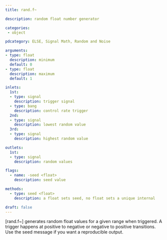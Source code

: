 ```yaml
---
title: rand.f~

description: random float number generator

categories:
 - object

pdcategory: ELSE, Signal Math, Random and Noise

arguments:
- type: float
  description: minimum
  default: 0
- type: float
  description: maximum
  default: 1

inlets:
  1st:
  - type: signal
    description: trigger signal
  - type: bang
    description: control rate trigger
  2nd:
  - type: signal
    description: lowest random value
  3rd:
  - type: signal
    description: highest random value

outlets:
  1st:
  - type: signal
    description: random values

flags:
  - name: -seed <float> 
    description: seed value

methods:
  - type: seed <float>
    description: a float sets seed, no float sets a unique internal

draft: false
---
```


[rand.f~] generates random float values for a given range when triggered. A trigger happens at positive to negative or negative to positive transitions. Use the seed message if you want a reproducible output.
